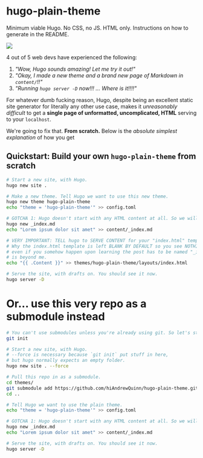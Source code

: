 # hugo-plain-theme
Minimum viable Hugo. No CSS, no JS. HTML only. Instructions on how to generate in the README.

![](example.gif)

4 out of 5 web devs have experienced the following:

1. _"Wow, Hugo sounds amazing! Let me try it out!"_
2. _"Okay, I made a new theme and a brand new page of Markdown in `content/`!!"_
3. _"Running `hugo server -D` now!!! ... Where is it!!!!"_

For whatever dumb fucking reason, Hugo, despite being an excellent static site generator for literally any other use case, makes it _unreasonably difficult_ to get a **single page of unformatted, uncomplicated, HTML** serving to your `localhost`.

We're going to fix that. **From scratch.** Below is the _absolute simplest explanation_ of how you get 

## Quickstart: Build your own `hugo-plain-theme` from scratch

```bash
# Start a new site, with Hugo.
hugo new site .

# Make a new theme. Tell Hugo we want to use this new theme.
hugo new theme hugo-plain-theme
echo "theme = 'hugo-plain-theme'" >> config.toml

# GOTCHA 1: Hugo doesn't start with any HTML content at all. So we will make some.
hugo new _index.md
echo "Lorem ipsum dolor sit amet" >> content/_index.md

# VERY IMPORTANT: TELL hugo to SERVE CONTENT for your "index.html" template.
# Why the index.html template is left BLANK BY DEFAULT so you see NOTHING BY DEFAULT
# even if you somehow happen upon learning the post has to be named "_index.md" 
# is beyond me.
echo "{{ .Content }}" >> themes/hugo-plain-theme/layouts/index.html

# Serve the site, with drafts on. You should see it now.
hugo server -D
```

# Or... use this very repo as a submodule instead
```bash
# You can't use submodules unless you're already using git. So let's start with that.
git init

# Start a new site, with Hugo.
# --force is necessary because `git init` put stuff in here,
# but hugo normally expects an empty folder.
hugo new site . --force

# Pull this repo in as a submodule.
cd themes/
git submodule add https://github.com/hiAndrewQuinn/hugo-plain-theme.git
cd ..

# Tell Hugo we want to use the plain theme.
echo "theme = 'hugo-plain-theme'" >> config.toml

# GOTCHA 1: Hugo doesn't start with any HTML content at all. So we will make some.
hugo new _index.md
echo "Lorem ipsum dolor sit amet" >> content/_index.md

# Serve the site, with drafts on. You should see it now.
hugo server -D
```
